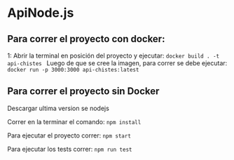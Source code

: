 # ApiNode.js

## Para correr el proyecto con docker:

1: Abrir la terminal en posición del proyecto y ejecutar:
`docker build . -t api-chistes `
Luego de que se cree la imagen, para correr se debe ejecutar:
`docker run -p 3000:3000 api-chistes:latest`

## Para correr el proyecto sin Docker

Descargar ultima version se nodejs

Correr en la terminar el comando:
`npm install`

Para ejecutar el proyecto correr:
`npm start`

Para ejecutar los tests correr:
`npm run test`
